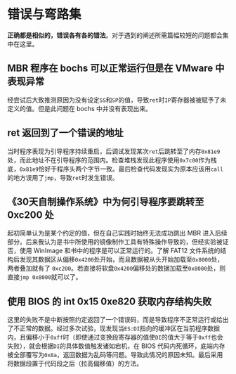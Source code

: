 <!---
cdate = "2020/08/21"
mdate = "2020/08/21"
--->

# 错误与弯路集

**正确都是相似的，错误各有各的错法**。对于遇到的阐述所需篇幅较短的问题都会集中在这里。

## MBR 程序在 bochs 可以正常运行但是在 VMware 中表现异常

经尝试后大致推测原因为没有设定`SS`和`SP`的值，导致`ret`时`IP`寄存器被被赋予了未定义的值。但是此问题在 bochs 中并没有表现出来。

## ret 返回到了一个错误的地址

当时程序表现为引导程序持续重启，后调试发现某次`ret`后跳转至了内存`0x81e9`处，而此地址不在引导程序的范围内。检查堆栈发现此程序使用`0x7c00`作为栈底，`0x81e9`恰好于程序头两个字节一致。最后检查代码发现实为原本应该用`call`的地方误用了`jmp`，导致`ret`时发生错误。

## 《30天自制操作系统》中为何引导程序要跳转至 0xc200 处

起初简单认为是某个约定的值，但在自己实践时始终无法成功跳出 MBR 进入后续部分。后来我认为是书中所使用的镜像制作工具有特殊操作导致的，但经实验被证否，使用 WinImage 和书中的程序是可以正常运行的。了解 FAT12 文件系统的结构后发现其数据区从偏移`0x4200`处开始，而且数据被从头开始加载至`0x8000`处，两者叠加就有了 `0xc200`。若直接将软盘`0x4200`偏移处的数据加载至`0x8000`处，则直接`jmp 0x8000`就可以了。

## 使用 BIOS 的 int 0x15 0xe820 获取内存结构失败

这里的失败不是中断按照约定返回了一个错误码，而是导致程序不正常运行或给出了不正常的数据。经过多次试验，现发现当`ES:DI`指向的缓冲区在当前程序数据内，且偏移小于`0xff`时（即使通过变换段寄存器的值使`DI`的值大于等于`0xff`也会失败），就会根据`DI`的具体数值触发诸如宕机，在 BIOS 代码内死循环，底端内存被全部覆写为`0x8a`，返回数据为乱码等问题。导致此情况的原因未知。最后采用将数据段置于代码段之后（拉高偏移值）的方法。